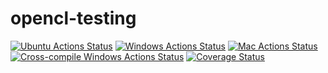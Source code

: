 # opencl-testing

[![Ubuntu Actions Status](https://github.com/APN-Pucky/opencl-testing/workflows/Ubuntu/badge.svg)](https://github.com/APN-Pucky/opencl-testing/actions)
[![Windows Actions Status](https://github.com/APN-Pucky/opencl-testing/workflows/Windows/badge.svg)](https://github.com/APN-Pucky/opencl-testing/actions)
[![Mac Actions Status](https://github.com/APN-Pucky/opencl-testing/workflows/Mac/badge.svg)](https://github.com/APN-Pucky/opencl-testing/actions)
[![Cross-compile Windows Actions Status](https://github.com/APN-Pucky/opencl-testing/workflows/Cross-compile%20Windows/badge.svg)](https://github.com/APN-Pucky/opencl-testing/actions)
[![Coverage Status](https://coveralls.io/repos/github/APN-Pucky/opencl-testing/badge.svg?branch=master)](https://coveralls.io/github/APN-Pucky/opencl-testing?branch=master)
